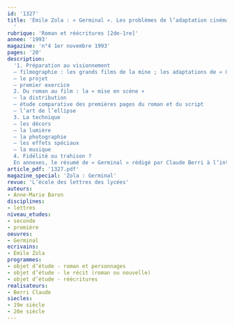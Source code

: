 ```yaml
---
id: '1327'
title: 'Émile Zola : « Germinal ». Les problèmes de l’adaptation cinématographique
  '
rubrique: 'Roman et réécritures [2de-1re]'
annee: '1993'
magazine: 'n°4 1er novembre 1993'
pages: '20'
description: 
  '1. Préparation au visionnement
  – filmographie : les grands films de la mine ; les adaptations de « Germinal »
  – le projet
  – premier exercice
  2. Du roman au film : la « mise en scène »
  – la distribution
  – étude comparative des premières pages du roman et du script
  – l’art de l’ellipse
  3. La technique
  – les décors
  – la lumière
  – la photographie
  – les effets spéciaux
  – la musique
  4. Fidélité ou trahison ?
  En annexes, le résumé de « Germinal » rédigé par Claude Berri à l’intention du Centre national du cinéma, des extraits du script de « Germinal », la première page du « Germinal » de Zola.'
article_pdf: '1327.pdf'
magazine_special: 'Zola : Germinal'
revue: 'L’école des lettres des lycées'
auteurs:
- Anne-Marie Baron
disciplines:
- lettres
niveau_etudes:
- seconde
- première
oeuvres:
- Germinal
ecrivains:
- Émile Zola
programmes:
- objet d’étude - roman et personnages
- objet d’étude - le récit (roman ou nouvelle)
- objet d’étude - réécritures
realisateurs:
- Berri Claude
siecles:
- 19e siècle
- 20e siècle
---
```

